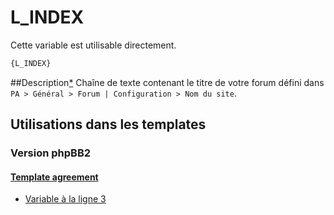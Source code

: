 # L_INDEX


Cette variable est utilisable directement.

```html
{L_INDEX}
```

##Description[*](https://fa-tvars.appspot.com/var/L_INDEX)
Chaîne de texte contenant le titre de votre forum défini dans `PA > Général > Forum | Configuration > Nom du site`.

## Utilisations dans les templates

### Version phpBB2

#### [Template agreement](subsilver/agreement.md#readme)
* [Variable &agrave; la ligne 3](../subsilver/agreement.tpl#L3)
